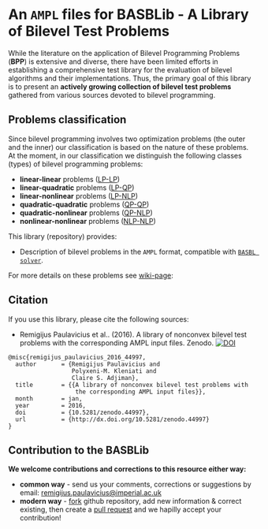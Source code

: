 # An `AMPL` files for BASBLib - A Library of Bilevel Test Problems

While the literature on the application of Bilevel Programming Problems (**BPP**) is extensive and diverse, there have been limited efforts in establishing a comprehensive test library for the evaluation of bilevel algorithms and their implementations. Thus, the primary goal of this library is to present an __actively growing collection of bilevel test problems__ gathered from various sources devoted to bilevel programming.

## Problems classification

Since bilevel programming involves two optimization problems (the outer and the inner) our classification is based on the nature of these problems. At the moment, in our classification we distinguish the following classes (types) of bilevel programming problems:
 - **linear-linear** problems ([LP-LP](https://github.com/basblsolver/BASBLib/tree/master/LP-LP))
 - **linear-quadratic** problems ([LP-QP](https://github.com/basblsolver/BASBLib/tree/master/LP-QP))
 - **linear-nonlinear** problems ([LP-NLP](https://github.com/basblsolver/BASBLib/tree/master/LP-NLP))
 - **quadratic-quadratic** problems ([QP-QP](https://github.com/basblsolver/BASBLib/tree/master/QP-QP))
 - **quadratic-nonlinear** problems ([QP-NLP](https://github.com/basblsolver/BASBLib/tree/master/QP-NLP))
 - **nonlinear-nonlinear** problems ([NLP-NLP](https://github.com/basblsolver/BASBLib/tree/master/NLP-NLP))

This library (repository) provides:
* Description of bilevel problems in the `AMPL` format, compatible with [`BASBL solver`](http://basblsolver.github.io/home/ "Bilevel Solver").


For more details on these problems see [wiki-page](https://github.com/basblsolver/test-problems/wiki):

## Citation

If you use this library, please cite the following sources: 

* Remigijus Paulavicius et al.. (2016). A library of nonconvex bilevel test problems with the corresponding AMPL input files. Zenodo. [![DOI](https://zenodo.org/badge/doi/10.5281/zenodo.44997.svg)](http://dx.doi.org/10.5281/zenodo.44997)

```
@misc{remigijus_paulavicius_2016_44997,
  author       = {Remigijus Paulavicius and
                  Polyxeni-M. Kleniati and
                  Claire S. Adjiman},
  title        = {{A library of nonconvex bilevel test problems with 
                   the corresponding AMPL input files}},
  month        = jan,
  year         = 2016,
  doi          = {10.5281/zenodo.44997},
  url          = {http://dx.doi.org/10.5281/zenodo.44997}
}
```

## Contribution to the BASBLib

**We welcome contributions and corrections to this resource either way:**

 - **common way**    - send us your comments, corrections or suggestions by email: remigijus.paulavicius@imperial.ac.uk
 - **modern way** - [fork](https://help.github.com/articles/fork-a-repo/) github repository, add new information & correct existing, then create a [pull request](https://help.github.com/articles/creating-a-pull-request-from-a-fork/) and we hapilly accept your contribution!



